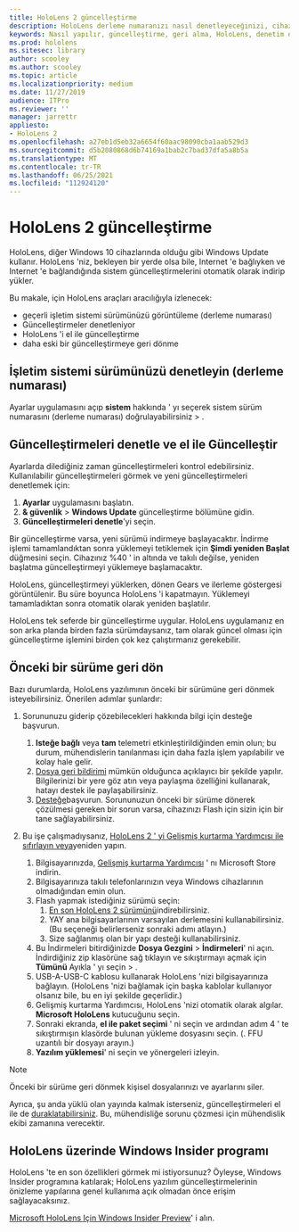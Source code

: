```yaml
---
title: HoloLens 2 güncelleştirme
description: HoloLens derleme numaranızı nasıl denetleyeceğinizi, cihaz güncelleştirmeleriyle güncel tutmanın yanı sıra Insider programı programına katılıp güncelleştirmeleri geri alma hakkında bilgi edinin.
keywords: Nasıl yapılır, güncelleştirme, geri alma, HoloLens, denetim oluşturma, derleme numarası
ms.prod: hololens
ms.sitesec: library
author: scooley
ms.author: scooley
ms.topic: article
ms.localizationpriority: medium
ms.date: 11/27/2019
audience: ITPro
ms.reviewer: ''
manager: jarrettr
appliesto:
- HoloLens 2
ms.openlocfilehash: a27eb1d5eb32a6654f60aac98090cba1aab529d3
ms.sourcegitcommit: d5b2080868d6b74169a1bab2c7bad37dfa5a8b5a
ms.translationtype: MT
ms.contentlocale: tr-TR
ms.lasthandoff: 06/25/2021
ms.locfileid: "112924120"
---
```

# <a name="update-hololens-2"></a>HoloLens 2 güncelleştirme

HoloLens, diğer Windows 10 cihazlarında olduğu gibi Windows Update kullanır. HoloLens 'niz, bekleyen bir yerde olsa bile, Internet 'e bağlıyken ve Internet 'e bağlandığında sistem güncelleştirmelerini otomatik olarak indirip yükler.

Bu makale, için HoloLens araçları aracılığıyla izlenecek:

- geçerli işletim sistemi sürümünüzü görüntüleme (derleme numarası)
- Güncelleştirmeler denetleniyor
- HoloLens 'i el ile güncelleştirme
- daha eski bir güncelleştirmeye geri dönme

## <a name="check-your-operating-system-version-build-number"></a>İşletim sistemi sürümünüzü denetleyin (derleme numarası)

Ayarlar uygulamasını açıp **sistem** hakkında ' yı seçerek sistem sürüm numarasını (derleme numarası) doğrulayabilirsiniz  >  .

## <a name="check-for-updates-and-manually-update"></a>Güncelleştirmeleri denetle ve el ile Güncelleştir

Ayarlarda dilediğiniz zaman güncelleştirmeleri kontrol edebilirsiniz.  Kullanılabilir güncelleştirmeleri görmek ve yeni güncelleştirmeleri denetlemek için:

1. **Ayarlar** uygulamasını başlatın.
1. **& güvenlik**  >  **Windows Update** güncelleştirme bölümüne gidin.
1. **Güncelleştirmeleri denetle**’yi seçin.

Bir güncelleştirme varsa, yeni sürümü indirmeye başlayacaktır. İndirme işlemi tamamlandıktan sonra yüklemeyi tetiklemek için **Şimdi yeniden Başlat** düğmesini seçin. Cihazınız %40 ' in altında ve takılı değilse, yeniden başlatma güncelleştirmeyi yüklemeye başlamacaktır.

HoloLens, güncelleştirmeyi yüklerken, dönen Gears ve ilerleme göstergesi görüntülenir. Bu süre boyunca HoloLens 'i kapatmayın. Yüklemeyi tamamladıktan sonra otomatik olarak yeniden başlatılır.

HoloLens tek seferde bir güncelleştirme uygular.  HoloLens uygulamanız en son arka planda birden fazla sürümdaysanız, tam olarak güncel olması için güncelleştirme işlemini birden çok kez çalıştırmanız gerekebilir.

## <a name="go-back-to-a-previous-version"></a>Önceki bir sürüme geri dön

Bazı durumlarda, HoloLens yazılımının önceki bir sürümüne geri dönmek isteyebilirsiniz. Önerilen adımlar şunlardır:

1. Sorununuzu giderip çözebilecekleri hakkında bilgi için desteğe başvurun.
    1. **Isteğe bağlı** veya **tam** telemetri etkinleştirildiğinden emin olun; bu durum, mühendislerin tanılanması için daha fazla işlem yapılabilir ve kolay hale gelir.
    1. [Dosya geri bildirimi](hololens-feedback.md) mümkün olduğunca açıklayıcı bir şekilde yapılır. Bilgilerinizi bir yere göz atın veya paylaşma özelliğini kullanarak, hatayı destek ile paylaşabilirsiniz.
    1. [Desteğe](https://aka.ms/hlsupport)başvurun. Sorununuzun önceki bir sürüme dönerek çözülmesi gereken bir sorun varsa, cihazınızı Flash için sizin için bir tane sağlayabilirsiniz.

1. Bu işe çalışmadıysanız, [HoloLens 2 ' yi Gelişmiş kurtarma Yardımcısı ile sıfırlayın veya](hololens-recovery.md)yeniden yapın.
    1. Bilgisayarınızda, [Gelişmiş kurtarma Yardımcısı](https://www.microsoft.com/p/advanced-recovery-companion/9p74z35sfrs8?activetab=pivot:overviewtab) ' nı Microsoft Store indirin.
    1. Bilgisayarınıza takılı telefonlarınızın veya Windows cihazlarının olmadığından emin olun.
    1. Flash yapmak istediğiniz sürümü seçin:
        1. [En son HoloLens 2 sürümünü](https://aka.ms/hololens2download)indirebilirsiniz.
        1. YAY ana bilgisayarlarının varsayılan derlemesini kullanabilirsiniz. (Bu seçeneği belirlerseniz sonraki adımı atlayın.)
        1. Size sağlanmış olan bir yapı desteği kullanabilirsiniz.
    1. Bu İndirmeleri bitirdiğinizde **Dosya Gezgini**  >  **İndirmeleri**' ni açın. İndirdiğiniz zip klasörüne sağ tıklayın ve sıkıştırmayı açmak için **Tümünü** Ayıkla ' yı seçin  >   .
    1. USB-A-USB-C kablosu kullanarak HoloLens 'nizi bilgisayarınıza bağlayın. (HoloLens 'nizi bağlamak için başka kablolar kullanıyor olsanız bile, bu en iyi şekilde geçerlidir.)
    1. Gelişmiş kurtarma Yardımcısı, HoloLens 'nizi otomatik olarak algılar. **Microsoft HoloLens** kutucuğunu seçin.
    1. Sonraki ekranda, **el ile paket seçimi** ' ni seçin ve ardından adım 4 ' te sıkıştırmışın klasörde bulunan yükleme dosyasını seçin. (. FFU uzantılı bir dosyayı arayın.)
    1. **Yazılım yüklemesi**' ni seçin ve yönergeleri izleyin.

> [!NOTE]
> Önceki bir sürüme geri dönmek kişisel dosyalarınızı ve ayarlarını siler.

Ayrıca, şu anda yüklü olan yayında kalmak isterseniz, güncelleştirmeleri el ile de [duraklatabilirsiniz](hololens-updates.md#pause-updates-via-device). Bu, mühendisliğe sorunu çözmesi için mühendislik ekibi zamanına verecektir.

## <a name="windows-insider-program-on-hololens"></a>HoloLens üzerinde Windows Insider programı

HoloLens 'te en son özellikleri görmek mi istiyorsunuz?  Öyleyse, Windows Insider programına katılarak; HoloLens yazılım güncelleştirmelerinin önizleme yapılarına genel kullanıma açık olmadan önce erişim sağlayacaksınız.

[Microsoft HoloLens Için Windows Insider Preview](hololens-insider.md)' i alın.
